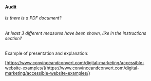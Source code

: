 #### Audit

###### Is there is a PDF document?
###### At least 3 different measures have been shown, like in the instructions section?


Example of presentation and explanation:

[https://www.convinceandconvert.com/digital-marketing/accessible-website-examples/](https://www.convinceandconvert.com/digital-marketing/accessible-website-examples/)
